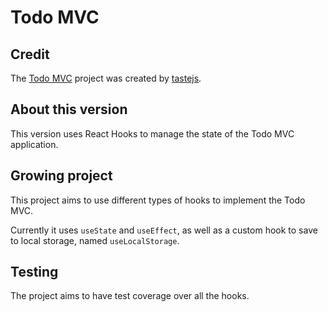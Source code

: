 # Todo MVC

## Credit

The [Todo MVC](http://todomvc.com/) project was created by [tastejs](https://github.com/tastejs/todomvc).

## About this version

This version uses React Hooks to manage the state of the Todo MVC application.

## Growing project

This project aims to use different types of hooks to implement the Todo MVC.

Currently it uses `useState` and `useEffect`, as well as a custom hook to save to local storage, named `useLocalStorage`.

## Testing

The project aims to have test coverage over all the hooks.
